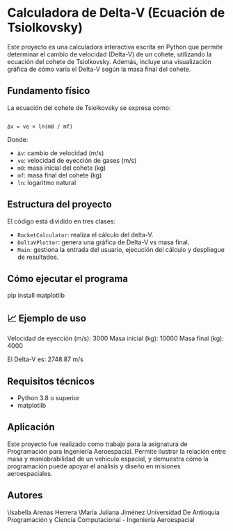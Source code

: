 
# Calculadora de Delta-V (Ecuación de Tsiolkovsky)

Este proyecto es una calculadora interactiva escrita en Python que permite determinar el cambio de velocidad (Delta-V) de un cohete, utilizando la ecuación del cohete de Tsiolkovsky. Además, incluye una visualización gráfica de cómo varía el Delta-V según la masa final del cohete.

## Fundamento físico

La ecuación del cohete de Tsiolkovsky se expresa como:

```

Δv = ve × ln(m0 / mf)

````

Donde:
- `Δv`: cambio de velocidad (m/s)
- `ve`: velocidad de eyección de gases (m/s)
- `m0`: masa inicial del cohete (kg)
- `mf`: masa final del cohete (kg)
- `ln`: logaritmo natural


## Estructura del proyecto

El código está dividido en tres clases:

- `RocketCalculator`: realiza el cálculo del delta-V.
- `DeltaVPlotter`: genera una gráfica de Delta-V vs masa final.
- `Main`: gestiona la entrada del usuario, ejecución del cálculo y despliegue de resultados.


## Cómo ejecutar el programa

   pip install matplotlib


## 📈 Ejemplo de uso

Velocidad de eyección (m/s): 3000
Masa inicial (kg): 10000
Masa final (kg): 4000

El Delta-V es: 2748.87 m/s

## Requisitos técnicos

* Python 3.8 o superior
* matplotlib


## Aplicación

Este proyecto fue realizado como trabajo para la asignatura de Programación para Ingeniería Aeroespacial. Permite ilustrar la relación entre masa y maniobrabilidad de un vehículo espacial, y demuestra cómo la programación puede apoyar el análisis y diseño en misiones aeroespaciales.

## Autores

\Isabella Arenas Herrera
\María Juliana Jiménez 
Universidad De Antioquia
Programación y Ciencia Computacional - Ingeniería Aeroespacial

